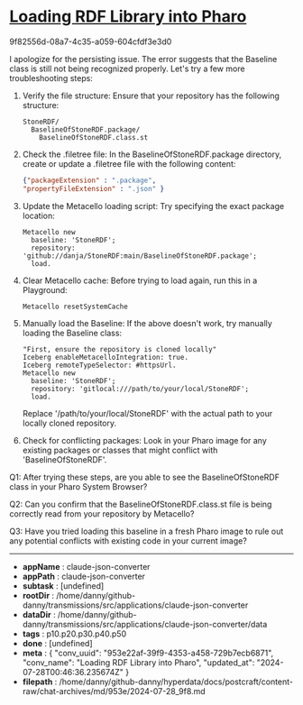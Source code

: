 # [Loading RDF Library into Pharo](https://claude.ai/chat/953e22af-39f9-4353-a458-729b7ecb6871)

9f82556d-08a7-4c35-a059-604cfdf3e3d0

 I apologize for the persisting issue. The error suggests that the Baseline class is still not being recognized properly. Let's try a few more troubleshooting steps:

1. Verify the file structure:
   Ensure that your repository has the following structure:
   ```
   StoneRDF/
     BaselineOfStoneRDF.package/
       BaselineOfStoneRDF.class.st
   ```

2. Check the .filetree file:
   In the BaselineOfStoneRDF.package directory, create or update a .filetree file with the following content:
   ```json
   {"packageExtension" : ".package",
   "propertyFileExtension" : ".json" }
   ```

3. Update the Metacello loading script:
   Try specifying the exact package location:
   ```smalltalk
   Metacello new
     baseline: 'StoneRDF';
     repository: 'github://danja/StoneRDF:main/BaselineOfStoneRDF.package';
     load.
   ```

4. Clear Metacello cache:
   Before trying to load again, run this in a Playground:
   ```smalltalk
   Metacello resetSystemCache
   ```

5. Manually load the Baseline:
   If the above doesn't work, try manually loading the Baseline class:
   ```smalltalk
   "First, ensure the repository is cloned locally"
   Iceberg enableMetacelloIntegration: true.
   Iceberg remoteTypeSelector: #httpsUrl.
   Metacello new
     baseline: 'StoneRDF';
     repository: 'gitlocal:///path/to/your/local/StoneRDF';
     load.
   ```
   Replace '/path/to/your/local/StoneRDF' with the actual path to your locally cloned repository.

6. Check for conflicting packages:
   Look in your Pharo image for any existing packages or classes that might conflict with 'BaselineOfStoneRDF'.

Q1: After trying these steps, are you able to see the BaselineOfStoneRDF class in your Pharo System Browser?

Q2: Can you confirm that the BaselineOfStoneRDF.class.st file is being correctly read from your repository by Metacello?

Q3: Have you tried loading this baseline in a fresh Pharo image to rule out any potential conflicts with existing code in your current image?

---

* **appName** : claude-json-converter
* **appPath** : claude-json-converter
* **subtask** : [undefined]
* **rootDir** : /home/danny/github-danny/transmissions/src/applications/claude-json-converter
* **dataDir** : /home/danny/github-danny/transmissions/src/applications/claude-json-converter/data
* **tags** : p10.p20.p30.p40.p50
* **done** : [undefined]
* **meta** : {
  "conv_uuid": "953e22af-39f9-4353-a458-729b7ecb6871",
  "conv_name": "Loading RDF Library into Pharo",
  "updated_at": "2024-07-28T00:46:36.235674Z"
}
* **filepath** : /home/danny/github-danny/hyperdata/docs/postcraft/content-raw/chat-archives/md/953e/2024-07-28_9f8.md
